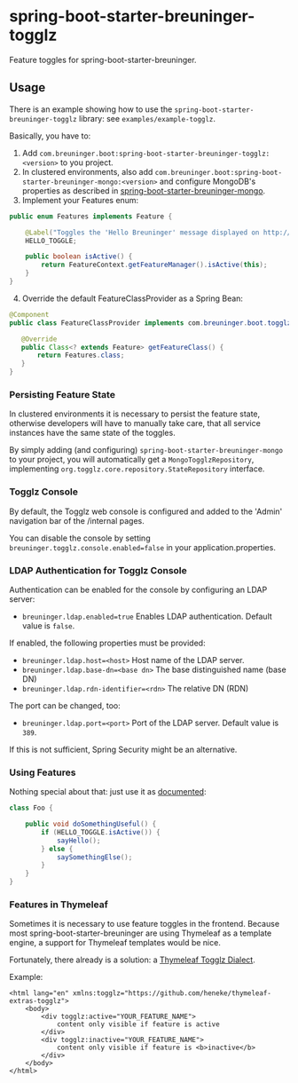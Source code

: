# spring-boot-starter-breuninger-togglz

Feature toggles for spring-boot-starter-breuninger.

## Usage

There is an example showing how to use the `spring-boot-starter-breuninger-togglz` library: see `examples/example-togglz`.  

Basically, you have to:
1. Add `com.breuninger.boot:spring-boot-starter-breuninger-togglz:<version>` to you project.
2. In clustered environments, also add `com.breuninger.boot:spring-boot-starter-breuninger-mongo:<version>` and configure MongoDB's
 properties as described in [spring-boot-starter-breuninger-mongo](https://github.com/e-breuninger/spring-boot-starter-breuninger/tree/master/spring-boot-starter-breuninger-mongo).
3. Implement your Features enum:
 ```java
 public enum Features implements Feature {
 
     @Label("Toggles the 'Hello Breuninger' message displayed on http://localhost:8080/example page")
     HELLO_TOGGLE;
 
     public boolean isActive() {
         return FeatureContext.getFeatureManager().isActive(this);
     }
 }
 ```
 4. Override the default FeatureClassProvider as a Spring Bean:
 ```java
@Component
public class FeatureClassProvider implements com.breuninger.boot.togglz.FeatureClassProvider {

    @Override
    public Class<? extends Feature> getFeatureClass() {
        return Features.class;
    }
}
```

### Persisting Feature State

In clustered environments it is necessary to persist the feature state, otherwise developers will have
to manually take care, that all service instances have the same state of the toggles.

By simply adding (and configuring) `spring-boot-starter-breuninger-mongo` to your project, you will automatically get a `MongoTogglzRepository`,
implementing `org.togglz.core.repository.StateRepository` interface. 

### Togglz Console

By default, the Togglz web console is configured and added to the 'Admin' navigation bar of the /internal pages. 

You can disable the console by setting `breuninger.togglz.console.enabled=false` in your application.properties.

### LDAP Authentication for Togglz Console

Authentication can be enabled for the console by configuring an LDAP server:
* `breuninger.ldap.enabled=true` Enables LDAP authentication. Default value is `false`.

If enabled, the following properties must be provided:
* `breuninger.ldap.host=<host>` Host name of the LDAP server.
* `breuninger.ldap.base-dn=<base dn>` The base distinguished name (base DN)
* `breuninger.ldap.rdn-identifier=<rdn>` The relative DN (RDN)

The port can be changed, too:
* `breuninger.ldap.port=<port>` Port of the LDAP server. Default value is `389`.

If this is not sufficient, Spring Security might be an alternative.

### Using Features

Nothing special about that: just use it as [documented](https://www.togglz.org):

```java
class Foo {

    public void doSomethingUseful() {
        if (HELLO_TOGGLE.isActive()) {
            sayHello();
        } else {
            saySomethingElse();
        }
    }
}
```
### Features in Thymeleaf

Sometimes it is necessary to use feature toggles in the frontend. Because most spring-boot-starter-breuninger are using
Thymeleaf as a template engine, a support for Thymeleaf templates would be nice. 

Fortunately, there already is a solution: a [Thymeleaf Togglz Dialect](https://github.com/heneke/thymeleaf-extras-togglz).

Example:
```xhtml
<html lang="en" xmlns:togglz="https://github.com/heneke/thymeleaf-extras-togglz">
    <body>
        <div togglz:active="YOUR_FEATURE_NAME">
            content only visible if feature is active
        </div>
        <div togglz:inactive="YOUR_FEATURE_NAME">
            content only visible if feature is <b>inactive</b>
        </div>
    </body>
</html>

```
